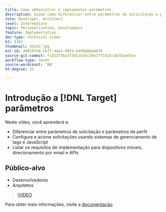 ```yaml
---
title: Como administrar e implementar parâmetros
description: Saiba como diferenciar entre parâmetros de solicitação e parâmetros de perfil, configurar e acionar solicitações usando o JavaScript e sistemas de gerenciamento de tags. Entenda os requisitos de implementação para dispositivos móveis, direcionamento de email e APIs.
role: Developer, Architect
level: Intermediate
topic: Personalization, Development
feature: Implementation
doc-type: technical video
kt: 5382
thumbnail: 35142.jpg
exl-id: 49929748-c67f-44e1-9853-b499d8da6b7d
source-git-commit: fcd2273ba373dc2b3bc59a77f1925cdb7b2ed3ee
workflow-type: tm+mt
source-wordcount: '84'
ht-degree: 1%

---
```


# Introdução a [!DNL Target] parâmetros

Neste vídeo, você aprenderá a:

* Diferenciar entre parâmetros de solicitação e parâmetros de perfil
* Configure e acione solicitações usando sistemas de gerenciamento de tags e JavaScript
* Listar os requisitos de implementação para dispositivos móveis, direcionamento por email e APIs

## Público-alvo

* Desenvolvedores
* Arquitetos

>[!VIDEO](https://video.tv.adobe.com/v/35142/?quality=12)

Para obter mais informações, visite a [documentação](https://experienceleague.adobe.com/docs/target/using/implement-target/implementing-target.html?lang=en).
